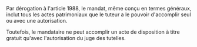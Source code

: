 Par dérogation à l'article 1988, le mandat, même conçu en termes généraux, inclut tous les actes patrimoniaux que le tuteur a le pouvoir d'accomplir seul ou avec une autorisation.

Toutefois, le mandataire ne peut accomplir un acte de disposition à titre gratuit qu'avec l'autorisation du juge des tutelles.
